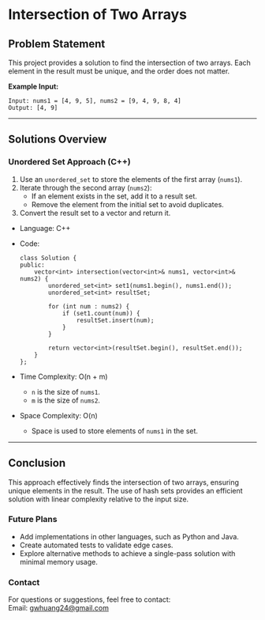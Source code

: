 # **Intersection of Two Arrays**

## **Problem Statement**
This project provides a solution to find the intersection of two arrays. Each element in the result must be unique, and the order does not matter.
  
**Example Input:**
  ```
  Input: nums1 = [4, 9, 5], nums2 = [9, 4, 9, 8, 4]
  Output: [4, 9]
  ```
---

## **Solutions Overview**
### **Unordered Set Approach (C++)**
1. Use an `unordered_set` to store the elements of the first array (`nums1`).
2. Iterate through the second array (`nums2`):
   - If an element exists in the set, add it to a result set.
   - Remove the element from the initial set to avoid duplicates.
3. Convert the result set to a vector and return it.
     
- Language: C++
- Code:
  ```
  class Solution {
  public:
      vector<int> intersection(vector<int>& nums1, vector<int>& nums2) {
          unordered_set<int> set1(nums1.begin(), nums1.end());
          unordered_set<int> resultSet;
          
          for (int num : nums2) {
              if (set1.count(num)) {
                  resultSet.insert(num);
              }
          }

          return vector<int>(resultSet.begin(), resultSet.end());
      }
  };
  ```
  
- Time Complexity: O(n + m)
  - `n` is the size of `nums1`.
  - `m` is the size of `nums2`.
- Space Complexity: O(n)
  - Space is used to store elements of `nums1` in the set.
---

## **Conclusion**
This approach effectively finds the intersection of two arrays, ensuring unique elements in the result. The use of hash sets provides an efficient solution with linear complexity relative to the input size.
  
### **Future Plans**
- Add implementations in other languages, such as Python and Java.
- Create automated tests to validate edge cases.
- Explore alternative methods to achieve a single-pass solution with minimal memory usage.
  
### **Contact**
For questions or suggestions, feel free to contact:  
Email: gwhuang24@gmail.com
